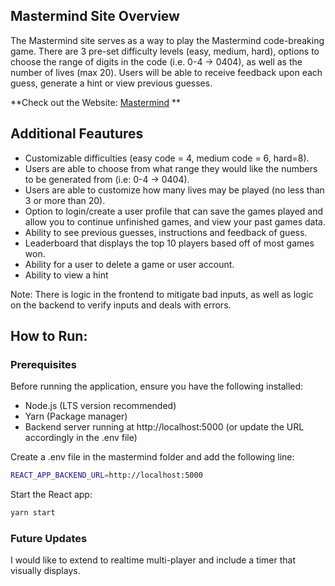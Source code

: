 ## Mastermind Site Overview

The Mastermind site serves as a way to play the Mastermind code-breaking game. There are 3 pre-set difficulty levels (easy, medium, hard), options to choose the range of digits in the code (i.e. 0-4 -> 0404), as well as the number of lives (max 20). Users will be able to receive feedback upon each guess, generate a hint or view previous guesses.

**Check out the Website: [Mastermind](https://valerie-valentine.github.io/mastermind-frontend)
**

## Additional Feautures
- Customizable difficulties (easy code = 4, medium code = 6, hard=8). 
- Users are able to choose from what range they would like the numbers to be generated from (i.e: 0-4 -> 0404). 
- Users are able to customize how many lives may be played (no less than 3 or more than 20). 
- Option to login/create a user profile that can save the games played and allow you to continue unfinished games, and view your past games data. 
- Ability to see previous guesses, instructions and feedback of guess. 
- Leaderboard that displays the top 10 players based off of most games won. 
- Ability for a user to delete a game or user account. 
- Ability to view a hint

Note: There is logic in the frontend to mitigate bad inputs, as well as logic on the backend to verify inputs and deals with errors.

## How to Run:
### Prerequisites

Before running the application, ensure you have the following installed:

- Node.js (LTS version recommended)
- Yarn (Package manager)
- Backend server running at http://localhost:5000 (or update the URL accordingly in the .env file)
  

Create a .env file in the mastermind folder and add the following line:
```bash
REACT_APP_BACKEND_URL=http://localhost:5000
```
Start the React app:
```bash
yarn start
```
### Future Updates
I would like to extend to realtime multi-player and include a timer that visually displays.
